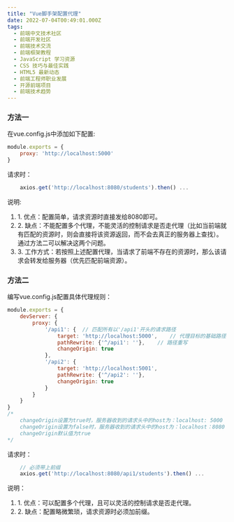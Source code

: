 ```yaml
---
title: "Vue脚手架配置代理"
date: 2022-07-04T00:49:01.000Z
tags: 
  - 前端中文技术社区
  - 前端开发社区
  - 前端技术交流
  - 前端框架教程
  - JavaScript 学习资源
  - CSS 技巧与最佳实践
  - HTML5 最新动态
  - 前端工程师职业发展
  - 开源前端项目
  - 前端技术趋势
---
```


### 方法一

在vue.config.js中添加如下配置:

```js
module.exports = {
	proxy: 'http://localhost:5000'
}
```

请求时：

```js
	axios.get('http://localhost:8080/students').then() ...
```

说明:

1.  1. 优点：配置简单，请求资源时直接发给8080即可。
2.  2. 缺点：不能配置多个代理，不能灵活的控制请求是否走代理（比如当前端就有匹配的资源时，则会直接将该资源返回，而不会去真正的服务器上查找）。通过方法二可以解决这两个问题。
3.  3. 工作方式：若按照上述配置代理，当请求了前端不存在的资源时，那么该请求会转发给服务器（优先匹配前端资源）。

### 方法二

编写vue.config.js配置具体代理规则：

```js
module.exports = {
	devServer: {
		proxy: {
			'/api1': {	// 匹配所有以'/api1'开头的请求路径
				target: 'http://localhost:5000',	// 代理目标的基础路径
				pathRewrite: {'^/api1': ''},	// 路径重写
				changeOrigin: true
			},
			'/api2': {
				target: 'http://localhost:5001',
				pathRewrite: {'^/api2': ''},
				changeOrigin: true
			}
		}
	}
}
/*
	changeOrigin设置为true时，服务器收到的请求头中的host为：localhost: 5000
	changeOrigin设置为false时，服务器收到的请求头中的host为：localhost：8080
	changeOrigin默认值为true
*/
```

请求时：

```js
	// 必须带上前缀
	axios.get('http://localhost:8080/api1/students').then() ...
```

说明：

1.  1. 优点：可以配置多个代理，且可以灵活的控制请求是否走代理。
2.  2. 缺点：配置略微繁琐，请求资源时必须加前缀。

